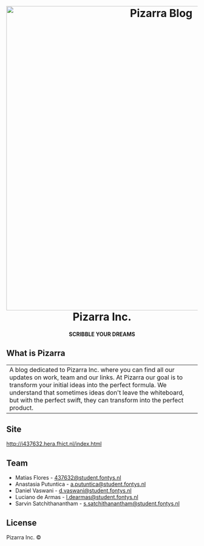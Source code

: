 <div align="center">
<h1 align="center">
  <br>
<img src="https://git.fhict.nl/I437632/pizarra-blog/-/raw/master/images/Markr_0.png" alt="Pizarra Blog" align="center" width="800"></img>
  <br>
  Pizarra Inc. 
  <br>
</h1>

<h4 align="center">SCRIBBLE YOUR DREAMS</h4>
</div>


## What is Pizarra
<table>
<tr>
<td>
  A blog dedicated to Pizarra Inc. where you can find all our updates on work, team and our links. At Pizarra our goal is to transform your initial ideas into the perfect formula. We understand that sometimes ideas don't leave the whiteboard, but with the perfect swift, they can transform into the perfect product.
</td>
</tr>
</table>

## Site

http://i437632.hera.fhict.nl/index.html


## Team
- Matias Flores - 437632@student.fontys.nl
- Anastasia Putuntica - a.putuntica@student.fontys.nl
- Daniel Vaswani - d.vaswani@student.fontys.nl
- Luciano de Armas - l.dearmas@student.fontys.nl
- Sarvin Satchithanantham - s.satchithanantham@student.fontys.nl

## License

Pizarra Inc. © 

